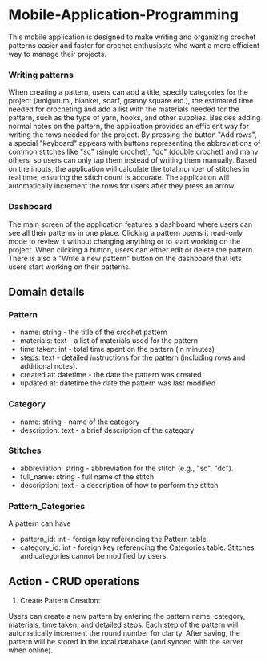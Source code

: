 # Mobile-Application-Programming

This mobile application is designed to make writing and organizing crochet patterns easier and faster for crochet enthusiasts who want a more efficient way to manage their projects.
### Writing patterns
When creating a pattern, users can add a title, specify categories for the project (amigurumi, blanket, scarf, granny square etc.), the estimated time needed for crocheting and add a list with the materials needed for the pattern, such as the type of yarn, hooks, and other supplies. Besides adding normal notes on the pattern, the application provides an efficient way for writing the rows needed for the project. By pressing the button "Add rows", a special "keyboard" appears with buttons representing the abbreviations of common stitches like "sc" (single crochet), "dc" (double crochet) and many others, so users can only tap them instead of writing them manually. Based on the inputs, the application will calculate the total number of stitches in real time, ensuring the stitch count is accurate. The application will automatically increment the rows for users after they press an arrow.
### Dashboard
The main screen of the application features a dashboard where users can see all their patterns in one place. Clicking a pattern opens it read-only mode to review it without changing anything or to start working on the project. When clicking a button, users can either edit or delete the pattern. There is also a "Write a new pattern" button on the dashboard that lets users start working on their patterns.

## Domain details
### Pattern
- name: string - the title of the crochet pattern
- materials: text - a list of materials used for the pattern 
- time taken: int - total time spent on the pattern (in minutes)
- steps: text - detailed instructions for the pattern (including rows and additional notes).
- created at: datetime - the date the pattern was created
- updated at: datetime the date the pattern was last modified
### Category
- name:	string	- name of the category 
- description: text	- a brief description of the category 
### Stitches
- abbreviation:	string - abbreviation for the stitch (e.g., "sc", "dc").
- full_name: string -	full name of the stitch 
- description: text	- a description of how to perform the stitch
### Pattern_Categories
A pattern can have 
- pattern_id:	int -	foreign key referencing the Pattern table.
- category_id: int - foreign key referencing the Categories table.
Stitches and categories cannot be modified by users.

## Action - CRUD operations
1. Create
Pattern Creation:

Users can create a new pattern by entering the pattern name, category, materials, time taken, and detailed steps.
Each step of the pattern will automatically increment the round number for clarity.
After saving, the pattern will be stored in the local database (and synced with the server when online).
